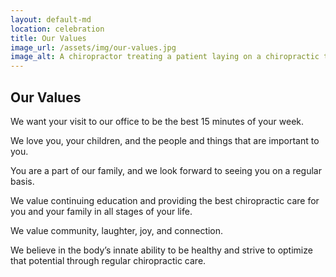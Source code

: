 ```yaml
---
layout: default-md
location: celebration
title: Our Values
image_url: /assets/img/our-values.jpg
image_alt: A chiropractor treating a patient laying on a chiropractic table.
---
```


## Our Values

We want your visit to our office to be the best 15 minutes of your week.

We love you, your children, and the people and things that are important to you. 

You are a part of our family, and we look forward to seeing you on a regular basis.  

We value continuing education and providing the best chiropractic care for you and your family in all stages of your life.  

We value community, laughter, joy, and connection. 

We believe in the body’s innate ability to be healthy and strive to optimize that potential through regular chiropractic care.
